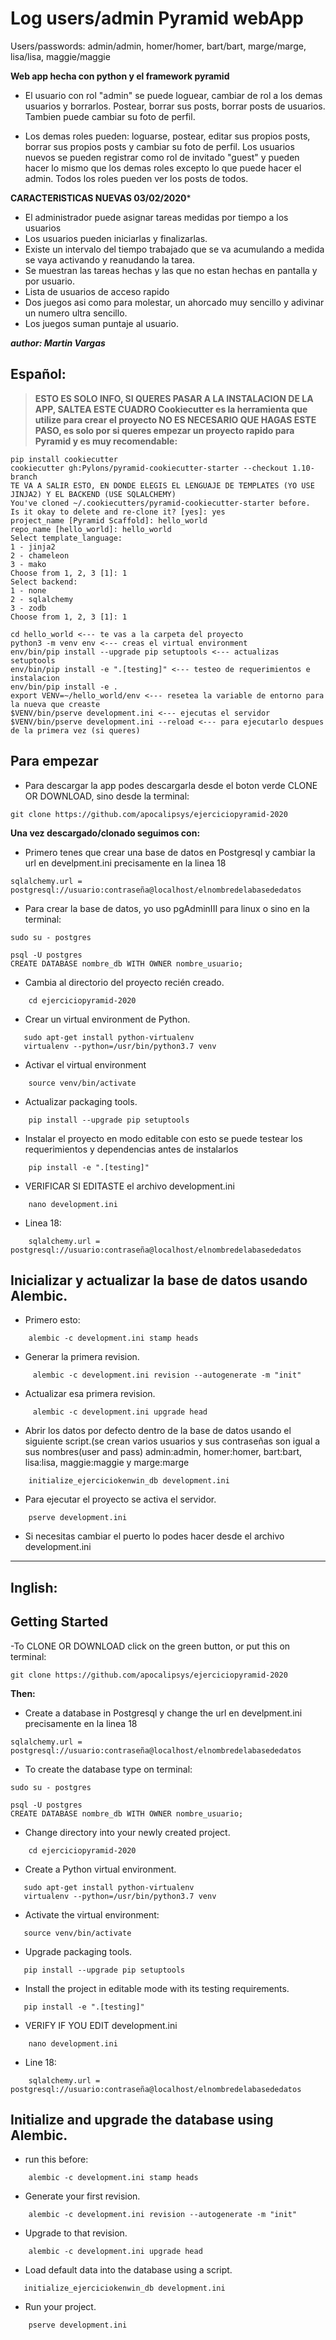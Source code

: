 Log users/admin Pyramid webApp
=========
Users/passwords: admin/admin, homer/homer, bart/bart, marge/marge, lisa/lisa, maggie/maggie

**Web app hecha con python y el framework pyramid**

- El usuario con rol "admin" se puede loguear, cambiar de rol a los demas usuarios y borrarlos. Postear, borrar sus posts, borrar posts de usuarios. Tambien puede cambiar su foto de perfil.

- Los demas roles pueden: loguarse, postear, editar sus propios posts, borrar sus propios posts y cambiar su foto de perfil.
Los usuarios nuevos se pueden registrar como rol de invitado "guest" y pueden hacer lo mismo que los demas roles excepto lo que puede hacer el admin.
Todos los roles pueden ver los posts de todos.

**CARACTERISTICAS NUEVAS 03/02/2020***
- El administrador puede asignar tareas medidas por tiempo a los usuarios
- Los usuarios pueden iniciarlas y finalizarlas.
- Existe un intervalo del tiempo trabajado que se va acumulando a medida se vaya activando y reanudando la tarea.
- Se muestran las tareas hechas y las que no estan hechas en pantalla y por usuario.
- Lista de usuarios de acceso rapido
- Dos juegos asi como para molestar, un ahorcado muy sencillo y adivinar un numero ultra sencillo.
- Los juegos suman puntaje al usuario.


***author: Martin Vargas***

Español:
---

> **ESTO ES SOLO INFO, SI QUERES PASAR A LA INSTALACION DE LA APP, SALTEA ESTE CUADRO
Cookiecutter es la herramienta que utilize para crear el proyecto NO ES NECESARIO QUE HAGAS ESTE PASO, es solo por si queres empezar un proyecto rapido para Pyramid y es muy recomendable:**
~~~
pip install cookiecutter
cookiecutter gh:Pylons/pyramid-cookiecutter-starter --checkout 1.10-branch
TE VA A SALIR ESTO, EN DONDE ELEGIS EL LENGUAJE DE TEMPLATES (YO USE JINJA2) Y EL BACKEND (USE SQLALCHEMY)
You've cloned ~/.cookiecutters/pyramid-cookiecutter-starter before.
Is it okay to delete and re-clone it? [yes]: yes
project_name [Pyramid Scaffold]: hello_world
repo_name [hello_world]: hello_world
Select template_language:
1 - jinja2
2 - chameleon
3 - mako
Choose from 1, 2, 3 [1]: 1
Select backend:
1 - none
2 - sqlalchemy
3 - zodb
Choose from 1, 2, 3 [1]: 1

cd hello_world <--- te vas a la carpeta del proyecto
python3 -m venv env <--- creas el virtual environment
env/bin/pip install --upgrade pip setuptools <--- actualizas setuptools
env/bin/pip install -e ".[testing]" <--- testeo de requerimientos e instalacion
env/bin/pip install -e .
export VENV=~/hello_world/env <--- resetea la variable de entorno para la nueva que creaste
$VENV/bin/pserve development.ini <--- ejecutas el servidor
$VENV/bin/pserve development.ini --reload <--- para ejecutarlo despues de la primera vez (si queres)
~~~

Para empezar
---
- Para descargar la app podes descargarla desde el boton verde CLONE OR DOWNLOAD, sino desde la terminal:
~~~
git clone https://github.com/apocalipsys/ejerciciopyramid-2020
~~~
**Una vez descargado/clonado seguimos con:**

- Primero tenes que crear una base de datos en Postgresql y cambiar la url en develpment.ini precisamente en la linea 18
~~~
sqlalchemy.url = postgresql://usuario:contraseña@localhost/elnombredelabasededatos
~~~
- Para crear la base de datos, yo uso pgAdminIII para linux
    o sino en la terminal:
~~~
sudo su - postgres
~~~
~~~
psql -U postgres
CREATE DATABASE nombre_db WITH OWNER nombre_usuario;
~~~
- Cambia al directorio del proyecto recién creado.
~~~
    cd ejerciciopyramid-2020
~~~
- Crear un virtual environment de Python.
~~~   
   sudo apt-get install python-virtualenv
   virtualenv --python=/usr/bin/python3.7 venv
~~~
- Activar el virtual environment
~~~
    source venv/bin/activate
~~~    
- Actualizar packaging tools.
~~~
    pip install --upgrade pip setuptools
~~~
- Instalar el proyecto en modo editable con esto se puede testear los requerimientos y dependencias antes de instalarlos
~~~
    pip install -e ".[testing]"
~~~ 
- VERIFICAR SI EDITASTE el archivo development.ini

~~~    
    nano development.ini
~~~
   
   - Linea 18:
~~~
    sqlalchemy.url = postgresql://usuario:contraseña@localhost/elnombredelabasededatos
~~~
    
Inicializar y actualizar la base de datos usando Alembic.
---
- Primero esto:
~~~
    alembic -c development.ini stamp heads
~~~

- Generar la primera revision.
~~~
     alembic -c development.ini revision --autogenerate -m "init"
~~~
- Actualizar esa primera revision.
~~~
     alembic -c development.ini upgrade head
~~~
- Abrir los datos por defecto dentro de la base de datos usando el siguiente script.(se crean varios usuarios y sus            contraseñas son igual a sus nombres(user and pass) admin:admin, homer:homer, bart:bart, lisa:lisa, maggie:maggie y marge:marge
~~~
    initialize_ejerciciokenwin_db development.ini
~~~
- Para ejecutar el proyecto se activa el servidor.
~~~
    pserve development.ini
~~~
- Si necesitas cambiar el puerto lo podes hacer desde el archivo development.ini
--------
Inglish:
--------
Getting Started
---------------
-To CLONE OR DOWNLOAD click on the green button, or put this on terminal:
~~~
git clone https://github.com/apocalipsys/ejerciciopyramid-2020
~~~
**Then:**

- Create a database in Postgresql y change the url en develpment.ini precisamente en la linea 18
~~~
sqlalchemy.url = postgresql://usuario:contraseña@localhost/elnombredelabasededatos
~~~
- To create the database type on terminal:
~~~
sudo su - postgres
~~~
~~~
psql -U postgres
CREATE DATABASE nombre_db WITH OWNER nombre_usuario;
~~~

- Change directory into your newly created project.
~~~
    cd ejerciciopyramid-2020
~~~
- Create a Python virtual environment.

~~~   
   sudo apt-get install python-virtualenv
   virtualenv --python=/usr/bin/python3.7 venv
~~~
- Activate the virtual environment:
~~~
   source venv/bin/activate
~~~ 
- Upgrade packaging tools.
~~~
   pip install --upgrade pip setuptools
~~~
- Install the project in editable mode with its testing requirements.
~~~
   pip install -e ".[testing]"
~~~    
- VERIFY IF YOU EDIT development.ini
~~~    
    nano development.ini
~~~
    
- Line 18:
~~~
    sqlalchemy.url = postgresql://usuario:contraseña@localhost/elnombredelabasededatos
~~~
    

Initialize and upgrade the database using Alembic.
---
- run this before:
~~~
    alembic -c development.ini stamp heads
~~~

- Generate your first revision.
~~~
    alembic -c development.ini revision --autogenerate -m "init"
~~~
- Upgrade to that revision.
~~~
    alembic -c development.ini upgrade head
~~~

- Load default data into the database using a script.
~~~
   initialize_ejerciciokenwin_db development.ini
~~~

- Run your project.
~~~
    pserve development.ini
~~~